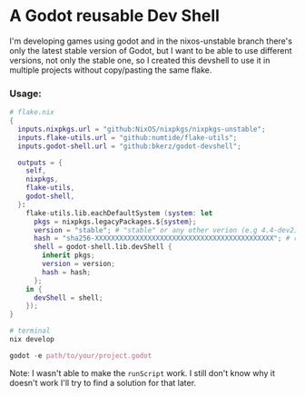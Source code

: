 # A Godot reusable Dev Shell
I'm developing games using godot and in the nixos-unstable branch there's only the latest stable version of Godot, but I want to be able to use different versions, not only the stable one, so I created this devshell to use it in multiple projects without copy/pasting the same flake.
### Usage:
```nix
# flake.nix
{
  inputs.nixpkgs.url = "github:NixOS/nixpkgs/nixpkgs-unstable";
  inputs.flake-utils.url = "github:numtide/flake-utils";
  inputs.godot-shell.url = "github:bkerz/godot-devshell";

  outputs = {
    self,
    nixpkgs,
    flake-utils,
    godot-shell,
  }:
    flake-utils.lib.eachDefaultSystem (system: let
      pkgs = nixpkgs.legacyPackages.${system};
      version = "stable"; # "stable" or any other verion (e.g 4.4-dev2)
      hash = "sha256-XXXXXXXXXXXXXXXXXXXXXXXXXXXXXXXXXXXXXXXXXXXX"; # replace this hash with the one `nix develop` gives after failing
      shell = godot-shell.lib.devShell {
        inherit pkgs;
        version = version;
        hash = hash;
      };
    in {
      devShell = shell;
    });
}

# terminal
nix develop

godot -e path/to/your/project.godot
```

Note: I wasn't able to make the `runScript` work. I still don't know why it doesn't work I'll try to find a solution for that later.
